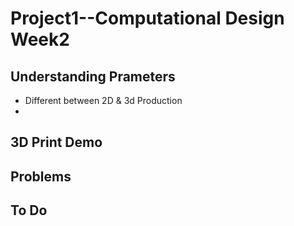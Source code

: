 # Project1--Computational Design Week2 #
## Understanding Prameters ##
- Different between 2D & 3d Production
- 
## 3D Print Demo ##

## Problems ##

## To Do ##
